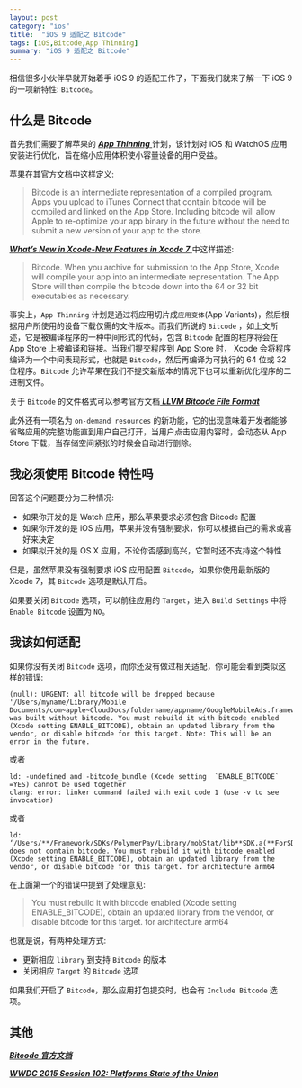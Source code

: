 ```yaml
---
layout: post
category: "ios"
title:  "iOS 9 适配之 Bitcode"
tags: [iOS,Bitcode,App Thinning]
summary: "iOS 9 适配之 Bitcode"
---
```

相信很多小伙伴早就开始着手 iOS 9 的适配工作了，下面我们就来了解一下 iOS 9 的一项新特性: `Bitcode`。

## 什么是 Bitcode

首先我们需要了解苹果的 [ ***App Thinning*** ](https://developer.apple.com/library/prerelease/ios/documentation/IDEs/Conceptual/AppDistributionGuide/AppThinning/AppThinning.html#//apple_ref/doc/uid/TP40012582-CH35) 计划，该计划对 iOS 和 WatchOS 应用安装进行优化，旨在缩小应用体积使小容量设备的用户受益。

苹果在其官方文档中这样定义:

> Bitcode is an intermediate representation of a compiled program. Apps you upload to iTunes Connect that contain bitcode will be compiled and linked on the App Store. Including bitcode will allow Apple to re-optimize your app binary in the future without the need to submit a new version of your app to the store.

[ ***What’s New in Xcode-New Features in Xcode 7*** ](https://developer.apple.com/library/prerelease/ios/documentation/DeveloperTools/Conceptual/WhatsNewXcode/Articles/xcode_7_0.html)中这样描述:

> Bitcode. When you archive for submission to the App Store, Xcode will compile your app into an intermediate representation. The App Store will then compile the bitcode down into the 64 or 32 bit executables as necessary.

事实上，`App Thinning` 计划是通过将应用切片成`应用变体`(App Variants)，然后根据用户所使用的设备下载仅需的文件版本。而我们所说的 `Bitcode` ，如上文所述，它是被编译程序的一种中间形式的代码，包含 `Bitcode` 配置的程序将会在 App Store 上被编译和链接。当我们提交程序到 App Store 时， Xcode 会将程序编译为一个中间表现形式，也就是 `Bitcode`，然后再编译为可执行的 64 位或 32 位程序。`Bitcode` 允许苹果在我们不提交新版本的情况下也可以重新优化程序的二进制文件。

关于 `Bitcode` 的文件格式可以参考官方文档[ ***LLVM Bitcode File Format*** ](http://llvm.org/docs/BitCodeFormat.html#llvm-bitcode-file-format)

此外还有一项名为 `on-demand resources` 的新功能，它的出现意味着开发者能够省略应用的完整功能直到用户自己打开，当用户点击应用内容时，会动态从 App Store 下载，当存储空间紧张的时候会自动进行删除。

## 我必须使用 Bitcode 特性吗

回答这个问题要分为三种情况:

* 如果你开发的是 Watch 应用，那么苹果要求必须包含 Bitcode 配置  
* 如果你开发的是 iOS 应用，苹果并没有强制要求，你可以根据自己的需求或喜好来决定  
* 如果拟开发的是 OS X 应用，不论你否感到高兴，它暂时还不支持这个特性  

但是，虽然苹果没有强制要求 iOS 应用配置 `Bitcode`，如果你使用最新版的 Xcode 7，其 `Bitcode` 选项是默认开启。

如果要关闭 `Bitcode` 选项，可以前往应用的 `Target`，进入 `Build Settings` 中将 `Enable Bitcode` 设置为 `NO`。

## 我该如何适配

如果你没有关闭 `Bitcode` 选项，而你还没有做过相关适配，你可能会看到类似这样的错误:  

	(null): URGENT: all bitcode will be dropped because '/Users/myname/Library/Mobile Documents/com~apple~CloudDocs/foldername/appname/GoogleMobileAds.framework/GoogleMobileAds(GADSlot+AdEvents.o)' was built without bitcode. You must rebuild it with bitcode enabled (Xcode setting ENABLE_BITCODE), obtain an updated library from the vendor, or disable bitcode for this target. Note: This will be an error in the future.
	
或者  

	ld: -undefined and -bitcode_bundle (Xcode setting  `ENABLE_BITCODE` =YES) cannot be used together
	clang: error: linker command failed with exit code 1 (use -v to see invocation)
	
或者  

	ld: ‘/Users/**/Framework/SDKs/PolymerPay/Library/mobStat/lib**SDK.a(**ForSDK.o)’ does not contain bitcode. You must rebuild it with bitcode enabled (Xcode setting ENABLE_BITCODE), obtain an updated library from the vendor, or disable bitcode for this target. for architecture arm64

在上面第一个的错误中提到了处理意见:  

> You must rebuild it with bitcode enabled (Xcode setting ENABLE_BITCODE), obtain an updated library from the vendor, or disable bitcode for this target. for architecture arm64

也就是说，有两种处理方式:

* 更新相应 `library` 到支持 `Bitcode` 的版本 
* 关闭相应 `Target` 的 `Bitcode` 选项  

如果我们开启了 `Bitcode`，那么应用打包提交时，也会有 `Include Bitcode` 选项。

## 其他

[***Bitcode 官方文档***](https://developer.apple.com/library/prerelease/watchos/documentation/IDEs/Conceptual/AppDistributionGuide/AppThinning/AppThinning.html#//apple_ref/doc/uid/TP40012582-CH35-SW2)

[***WWDC 2015 Session 102: Platforms State of the Union***](https://developer.apple.com/videos/wwdc/2015/?id=102)

